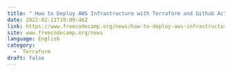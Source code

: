 ```yaml
---
title: " How to Deploy AWS Infrastructure with Terraform and Github Actions – A Multi-Environment CI/CD Guide "
date: 2022-02-11T19:09:46Z
link: https://www.freecodecamp.org/news/how-to-deploy-aws-infrastructure-with-terraform-and-github-actions-a-practical-multi-environment-ci-cd-guide/?utm_medium=RSS&utm_source=news.12bit.vn
site: www.freecodecamp.org/news
language: English
category:
  -  Terraform 
draft: false
---
```

